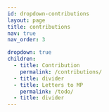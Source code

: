 ```yaml
---
id: dropdown-contributions
layout: page
title: contributions
nav: true
nav_order: 3

dropdown: true
children:
  - title: Contribution
    permalink: /contributions/
  - title: divider
  - title: Letters to MP
    permalink: /todo/
  - title: divider
---
```

